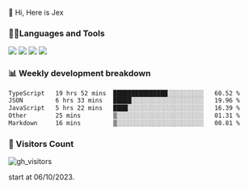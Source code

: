 👋 Hi, Here is Jex

 

### 🧑‍💻Languages and Tools

<code><a href="https://react.dev"><img src="https://api.iconify.design/logos:react.svg" /></a></code>
<code><a href="https://github.com/vuejs/core"><img src="https://api.iconify.design/logos:vue.svg" /></a></code> 
<code><a href="https://github.com/microsoft/TypeScript"><img src="https://api.iconify.design/logos:typescript-icon.svg" /></a></code>
<code><a href="https://threejs.org/"><img src="https://api.iconify.design/logos:threejs.svg" /></a></code>

### 📊 Weekly development breakdown

<!--START_SECTION:waka-->

```txt
TypeScript   19 hrs 52 mins  ███████████████░░░░░░░░░░   60.52 %
JSON         6 hrs 33 mins   █████░░░░░░░░░░░░░░░░░░░░   19.96 %
JavaScript   5 hrs 22 mins   ████░░░░░░░░░░░░░░░░░░░░░   16.39 %
Other        25 mins         ▒░░░░░░░░░░░░░░░░░░░░░░░░   01.31 %
Markdown     16 mins         ▒░░░░░░░░░░░░░░░░░░░░░░░░   00.81 %
```

<!--END_SECTION:waka-->


### 👀 Visitors Count

![gh_visitors](https://profile-counter.glitch.me/jexlau/count.svg)

start at 06/10/2023.

